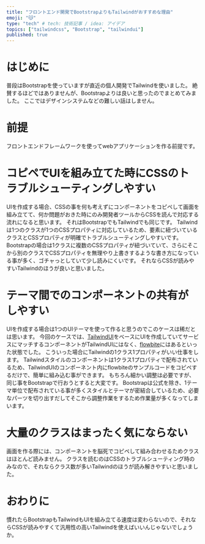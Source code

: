 ```yaml
---
title: "フロントエンド開発でBootstrapよりもTailwindがおすすめな理由"
emoji: "😽"
type: "tech" # tech: 技術記事 / idea: アイデア
topics: ["tailwindcss", "Bootstrap", "tailwindui"]
published: true
---
```


# はじめに
普段はBootstrapを使っていますが直近の個人開発でTailwindを使いました。
絶賛するほどではありませんが、Bootstrapよりは良いと思ったのでまとめてみました。
ここではデザインシステムなどの難しい話はしません。

# 前提
フロントエンドフレームワークを使ってwebアプリケーションを作る前提です。

# コピペでUIを組み立てた時にCSSのトラブルシューティングしやすい
UIを作成する場合、CSSの事を何も考えずにコンポーネントをコピペして画面を組み立てて、何か問題がおきた時にのみ開発者ツールからCSSを読んで対応する流れになると思います。
それはBootstrapでもTailwindでも同じです。
Tailwindは1つのクラスが1つのCSSプロパティに対応しているため、要素に紐づいているクラスとCSSプロパティが明確でトラブルシューティングしやすいです。
Bootstrapの場合は1クラスに複数のCSSプロパティが紐づいていて、さらにそこから別のクラスでCSSプロパティを無理やり上書きするような書き方になっている事が多く、ゴチャっとしていて少し読みにくいです。
それならCSSが読みやすいTailwindのほうが良いと思いました。

# テーマ間でのコンポーネントの共有がしやすい
UIを作成する場合は1つのUIテーマを使って作ると思うのでこのケースは稀だとは思います。
今回のケースでは、[TailwindUI](https://tailwindui.com/)をベースにUIを作成していてサービスにマッチするコンポーネントがTailwindUIにはなく、[flowbite](https://flowbite.com/)にはあるといった状態でした。
こういった場合にTailwindの1クラス1プロパティがいい仕事をします。
Tailwindスタイルのコンポーネントは1クラス1プロパティで配布されているため、TailwindUIのコンポーネント内にflowbiteのサンプルコードをコピペするだけで、簡単に組み込む事ができます。
もちろん細かい調整は必要ですが、同じ事をBootstrapで行おうとすると大変です。
Bootstrapは公式を除き、1テーマ単位で配布されている事が多くスタイルとテーマが密結合しているため、必要なパーツを切り出すだしてそこから調整作業をするため作業量が多くなってしまいます。

# 大量のクラスはまったく気にならない
画面を作る際には、コンポーネントを脳死でコピペして組み合わせるためクラスはほとんど読みません。
クラスを読むのはCSSのトラブルシューティング時のみなので、それならクラス数が多いTailwindのほうが読み解きやすいと思いました。

# おわりに
慣れたらBootstrapもTailwindもUIを組み立てる速度は変わらないので、それならCSSが読みやすくて汎用性の高いTailwindを使えばいいんじゃないでしょうか。